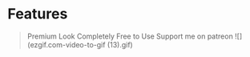 # Features
> Premium Look 
> Completely Free to Use
> Support me on patreon
![](ezgif.com-video-to-gif (13).gif)

